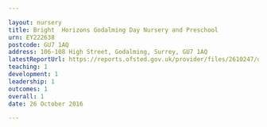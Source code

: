 ```yaml
---

layout: nursery
title: Bright  Horizons Godalming Day Nursery and Preschool
urn: EY222638
postcode: GU7 1AQ
address: 106-108 High Street, Godalming, Surrey, GU7 1AQ
latestReportUrl: https://reports.ofsted.gov.uk/provider/files/2610247/urn/EY222638.pdf
teaching: 1
development: 1
leadership: 1
outcomes: 1
overall: 1
date: 26 October 2016

---
```

